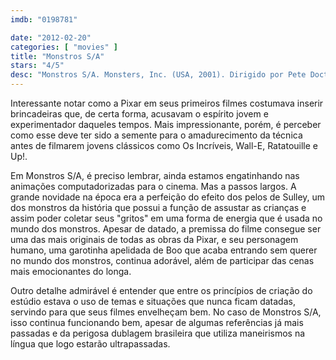 ```yaml
---
imdb: "0198781"

date: "2012-02-20"
categories: [ "movies" ]
title: "Monstros S/A"
stars: "4/5"
desc: "Monstros S/A. Monsters, Inc. (USA, 2001). Dirigido por Pete Docter, David Silverman, Lee Unkrich. Escrito por Pete Docter, Jill Culton, Jeff Pidgeon, Ralph Eggleston, Andrew Stanton, Daniel Gerson, Robert L. Baird, Rhett Reese, Jonathan Roberts. Com John Goodman, Billy Crystal, Mary Gibbs, Steve Buscemi, James Coburn, Jennifer Tilly, Bob Peterson, John Ratzenberger, Frank Oz."
---
```

Interessante notar como a Pixar em seus primeiros filmes costumava inserir brincadeiras que, de certa forma, acusavam o espírito jovem e experimentador daqueles tempos. Mais impressionante, porém, é perceber como esse deve ter sido a semente para o amadurecimento da técnica antes de filmarem jovens clássicos como Os Incríveis, Wall-E, Ratatouille e Up!.

Em Monstros S/A, é preciso lembrar, ainda estamos engatinhando nas animações computadorizadas para o cinema. Mas a passos largos. A grande novidade na época era a perfeição do efeito dos pelos de Sulley, um dos monstros da história que possui a função de assustar as crianças e assim poder coletar seus "gritos" em uma forma de energia que é usada no mundo dos monstros. Apesar de datado, a premissa do filme consegue ser uma das mais originais de todas as obras da Pixar, e seu personagem humano, uma garotinha apelidada de Boo que acaba entrando sem querer no mundo dos monstros, continua adorável, além de participar das cenas mais emocionantes do longa.

Outro detalhe admirável é entender que entre os princípios de criação do estúdio estava o uso de temas e situações que nunca ficam datadas, servindo para que seus filmes envelheçam bem. No caso de Monstros S/A, isso continua funcionando bem, apesar de algumas referências já mais passadas e da perigosa dublagem brasileira que utiliza maneirismos na língua que logo estarão ultrapassadas.

